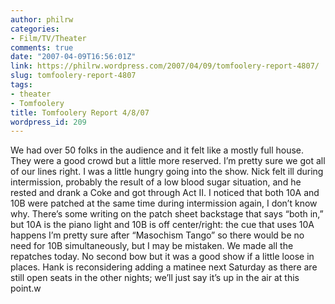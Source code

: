 ```yaml
---
author: philrw
categories:
- Film/TV/Theater
comments: true
date: "2007-04-09T16:56:01Z"
link: https://philrw.wordpress.com/2007/04/09/tomfoolery-report-4807/
slug: tomfoolery-report-4807
tags:
- theater
- Tomfoolery
title: Tomfoolery Report 4/8/07
wordpress_id: 209
---
```


We had over 50 folks in the audience and it felt like a mostly full house. They were a good crowd but a little more reserved. I’m pretty sure we got all of our lines right. I was a little hungry going into the show. Nick felt ill during intermission, probably the result of a low blood sugar situation, and he rested and drank a Coke and got through Act II. I noticed that both 10A and 10B were patched at the same time during intermission again, I don’t know why. There’s some writing on the patch sheet backstage that says “both in,” but 10A is the piano light and 10B is off center/right: the cue that uses 10A happens I’m pretty sure after “Masochism Tango” so there would be no need for 10B simultaneously, but I may be mistaken. We made all the repatches today. No second bow but it was a good show if a little loose in places. Hank is reconsidering adding a matinee next Saturday as there are still open seats in the other nights; we’ll just say it’s up in the air at this point.w